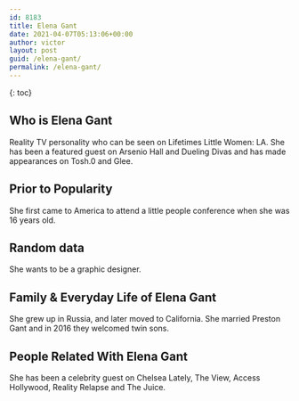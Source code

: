 ```yaml
---
id: 8183
title: Elena Gant
date: 2021-04-07T05:13:06+00:00
author: victor
layout: post
guid: /elena-gant/
permalink: /elena-gant/
---
```



{: toc}


## Who is Elena Gant



Reality TV personality who can be seen on Lifetimes Little Women: LA. She has been a featured guest on Arsenio Hall and Dueling Divas and has made appearances on Tosh.0 and Glee.

                
                
                
## Prior to Popularity



She first came to America to attend a little people conference when she was 16 years old.

                
                
                
## Random data



She wants to be a graphic designer.

                
                
                
## Family & Everyday Life of Elena Gant



She grew up in Russia, and later moved to California. She married Preston Gant and in 2016 they welcomed twin sons.

                
                
                
## People Related With Elena Gant



She has been a celebrity guest on Chelsea Lately, The View, Access Hollywood, Reality Relapse and The Juice.

                
              
            
          
          
          